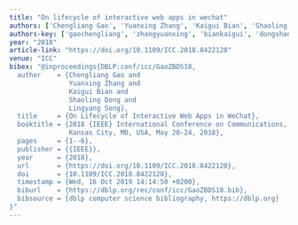 ```yaml
---
title: "On lifecycle of interactive web apps in wechat"
authors: ['Chengliang Gao', 'Yuanxing Zhang', 'Kaigui Bian', 'Shaoling Dong', 'Lingyang Song']
authors-key: ['gaochengliang', 'zhangyuanxing', 'biankaigui', 'dongshaoling', 'songlingyang']
year: "2018"
article-link: "https://doi.org/10.1109/ICC.2018.8422120"
venue: "ICC"
bibex: "@inproceedings{DBLP:conf/icc/GaoZBDS18,
  author    = {Chengliang Gao and
               Yuanxing Zhang and
               Kaigui Bian and
               Shaoling Dong and
               Lingyang Song},
  title     = {On Lifecycle of Interactive Web Apps in WeChat},
  booktitle = {2018 {IEEE} International Conference on Communications, {ICC} 2018,
               Kansas City, MO, USA, May 20-24, 2018},
  pages     = {1--6},
  publisher = {{IEEE}},
  year      = {2018},
  url       = {https://doi.org/10.1109/ICC.2018.8422120},
  doi       = {10.1109/ICC.2018.8422120},
  timestamp = {Wed, 16 Oct 2019 14:14:50 +0200},
  biburl    = {https://dblp.org/rec/conf/icc/GaoZBDS18.bib},
  bibsource = {dblp computer science bibliography, https://dblp.org}
}"
---
```

